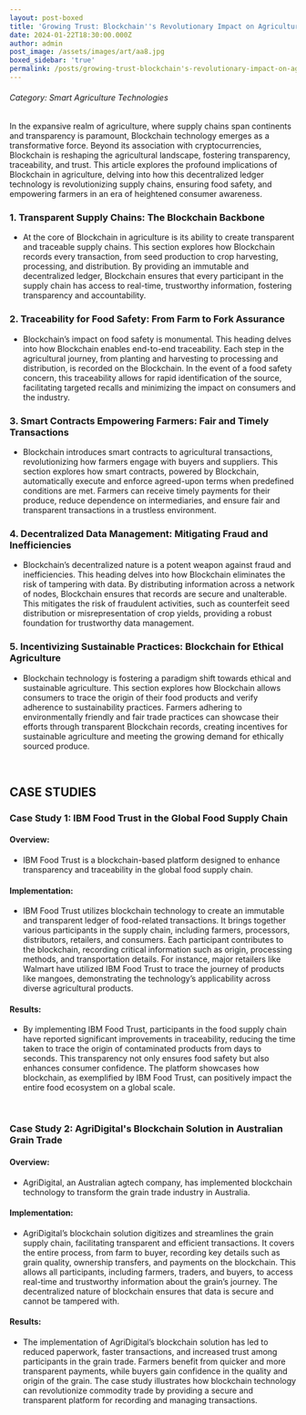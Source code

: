 ```yaml
---
layout: post-boxed
title: 'Growing Trust: Blockchain''s Revolutionary Impact on Agriculture'
date: 2024-01-22T18:30:00.000Z
author: admin
post_image: /assets/images/art/aa8.jpg
boxed_sidebar: 'true'
permalink: /posts/growing-trust-blockchain's-revolutionary-impact-on-agriculture
---
```


###### Category: Smart Agriculture Technologies

In the expansive realm of agriculture, where supply chains span continents and transparency is paramount, Blockchain technology emerges as a transformative force. Beyond its association with cryptocurrencies, Blockchain is reshaping the agricultural landscape, fostering transparency, traceability, and trust. This article explores the profound implications of Blockchain in agriculture, delving into how this decentralized ledger technology is revolutionizing supply chains, ensuring food safety, and empowering farmers in an era of heightened consumer awareness.

### 1. Transparent Supply Chains: The Blockchain Backbone

* At the core of Blockchain in agriculture is its ability to create transparent and traceable supply chains. This section explores how Blockchain records every transaction, from seed production to crop harvesting, processing, and distribution. By providing an immutable and decentralized ledger, Blockchain ensures that every participant in the supply chain has access to real-time, trustworthy information, fostering transparency and accountability.

### 2. Traceability for Food Safety: From Farm to Fork Assurance

* Blockchain’s impact on food safety is monumental. This heading delves into how Blockchain enables end-to-end traceability. Each step in the agricultural journey, from planting and harvesting to processing and distribution, is recorded on the Blockchain. In the event of a food safety concern, this traceability allows for rapid identification of the source, facilitating targeted recalls and minimizing the impact on consumers and the industry.

### 3. Smart Contracts Empowering Farmers: Fair and Timely Transactions

* Blockchain introduces smart contracts to agricultural transactions, revolutionizing how farmers engage with buyers and suppliers. This section explores how smart contracts, powered by Blockchain, automatically execute and enforce agreed-upon terms when predefined conditions are met. Farmers can receive timely payments for their produce, reduce dependence on intermediaries, and ensure fair and transparent transactions in a trustless environment.

### 4. Decentralized Data Management: Mitigating Fraud and Inefficiencies

* Blockchain’s decentralized nature is a potent weapon against fraud and inefficiencies. This heading delves into how Blockchain eliminates the risk of tampering with data. By distributing information across a network of nodes, Blockchain ensures that records are secure and unalterable. This mitigates the risk of fraudulent activities, such as counterfeit seed distribution or misrepresentation of crop yields, providing a robust foundation for trustworthy data management.

### 5. Incentivizing Sustainable Practices: Blockchain for Ethical Agriculture

* Blockchain technology is fostering a paradigm shift towards ethical and sustainable agriculture. This section explores how Blockchain allows consumers to trace the origin of their food products and verify adherence to sustainability practices. Farmers adhering to environmentally friendly and fair trade practices can showcase their efforts through transparent Blockchain records, creating incentives for sustainable agriculture and meeting the growing demand for ethically sourced produce.

<br>

## CASE STUDIES

### Case Study 1: IBM Food Trust in the Global Food Supply Chain

#### Overview:

* IBM Food Trust is a blockchain-based platform designed to enhance transparency and traceability in the global food supply chain.

#### Implementation:

* IBM Food Trust utilizes blockchain technology to create an immutable and transparent ledger of food-related transactions. It brings together various participants in the supply chain, including farmers, processors, distributors, retailers, and consumers. Each participant contributes to the blockchain, recording critical information such as origin, processing methods, and transportation details. For instance, major retailers like Walmart have utilized IBM Food Trust to trace the journey of products like mangoes, demonstrating the technology’s applicability across diverse agricultural products.

#### Results:

* By implementing IBM Food Trust, participants in the food supply chain have reported significant improvements in traceability, reducing the time taken to trace the origin of contaminated products from days to seconds. This transparency not only ensures food safety but also enhances consumer confidence. The platform showcases how blockchain, as exemplified by IBM Food Trust, can positively impact the entire food ecosystem on a global scale.

<br>

### Case Study 2: AgriDigital's Blockchain Solution in Australian Grain Trade

#### Overview:

* AgriDigital, an Australian agtech company, has implemented blockchain technology to transform the grain trade industry in Australia.

#### Implementation:

* AgriDigital’s blockchain solution digitizes and streamlines the grain supply chain, facilitating transparent and efficient transactions. It covers the entire process, from farm to buyer, recording key details such as grain quality, ownership transfers, and payments on the blockchain. This allows all participants, including farmers, traders, and buyers, to access real-time and trustworthy information about the grain’s journey. The decentralized nature of blockchain ensures that data is secure and cannot be tampered with.

#### Results:

* The implementation of AgriDigital’s blockchain solution has led to reduced paperwork, faster transactions, and increased trust among participants in the grain trade. Farmers benefit from quicker and more transparent payments, while buyers gain confidence in the quality and origin of the grain. The case study illustrates how blockchain technology can revolutionize commodity trade by providing a secure and transparent platform for recording and managing transactions.
